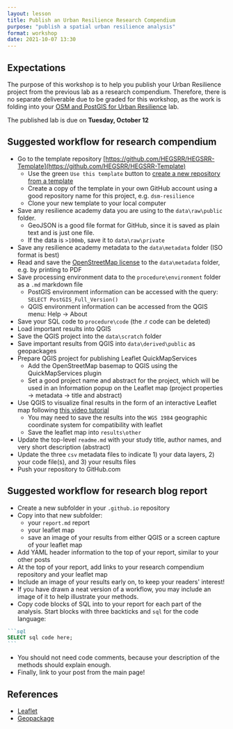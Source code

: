 ```yaml
---
layout: lesson
title: Publish an Urban Resilience Research Compendium
purpose: "publish a spatial urban resilience analysis"
format: workshop
date: 2021-10-07 13:30
---
```


## Expectations

The purpose of this workshop is to help you publish your Urban Resilience project from the previous lab as a research compendium. Therefore, there is no separate deliverable due to be graded for this workshop, as the work is folding into your [OSM and PostGIS for Urban Resilience](OSM-resilience-implement) lab.

The published lab is due on **Tuesday, October 12**

## Suggested workflow for research compendium

- Go to the template repository [https://github.com/HEGSRR/HEGSRR-Template](https://github.com/HEGSRR/HEGSRR-Template)
  - Use the green `Use this template` button to [create a new repository from a template](https://docs.github.com/en/repositories/creating-and-managing-repositories/creating-a-repository-from-a-template)
  - Create a copy of the template in your own GitHub account using a good repository name for this project, e.g. `dsm-resilience`
  - Clone your new template to your local computer
- Save any resilience academy data you are using to the `data\raw\public` folder.
  - GeoJSON is a good file format for GitHub, since it is saved as plain text and is just one file.
  - If the data is `>100mb`, save it to `data\raw\private`
- Save any resilience academy metadata to the `data\metadata` folder (ISO format is best)
- Read and save the [OpenStreetMap license](https://www.openstreetmap.org/copyright) to the `data\metadata` folder, e.g. by printing to PDF
- Save processing environment data to the `procedure\environment` folder as a `.md` markdown file
  - PostGIS environment information can be accessed with the query: `SELECT PostGIS_Full_Version()`
  - QGIS environment information can be accessed from the QGIS menu: Help -> About
- Save your SQL code to `procedure\code` (the .r code can be deleted)
- Load important results into QGIS
- Save the QGIS project into the `data\scratch` folder
- Save important results from QGIS into `data\derived\public` as geopackages
- Prepare QGIS project for publishing Leaflet QuickMapServices
  - Add the OpenStreetMap basemap to QGIS using the QuickMapServices plugin
  - Set a good project name and abstract for the project, which will be used in an Information popup on the Leaflet map (project properties -> metadata -> title and abstract)
- Use QGIS to visualize final results in the form of an interactive Leaflet map following [this video tutorial](https://midd.hosted.panopto.com/Panopto/Pages/Sessions/List.aspx?folderID=289eb2e3-1c62-4959-a4bc-adba00d820d6)
  - You may need to save the results into the `WGS 1984` geographic coordinate system for compatibility with leaflet
  - Save the leaflet map into `results\other`
- Update the top-level `readme.md` with your study title, author names, and very short description (abstract)
- Update the three `csv` metadata files to indicate 1) your data layers, 2) your code file(s), and 3) your results files
- Push your repository to GitHub.com

## Suggested workflow for research blog report

- Create a new subfolder in your `.github.io` repository
- Copy into that new subfolder:
  - your `report.md` report
  - your leaflet map
  - save an image of your results from either QGIS or a screen capture of your leaflet map
- Add YAML header information to the top of your report, similar to your other posts
- At the top of your report, add links to your research compendium repository and your leaflet map
- Include an image of your results early on, to keep your readers' interest!
- If you have drawn a neat version of a workflow, you may include an image of it to help illustrate your methods.
- Copy code blocks of SQL into to your report for each part of the analysis. Start blocks with three backticks and `sql` for the code language:

~~~markdown
```sql
SELECT sql code here;
```
~~~

- You should not need code comments, because your description of the methods should explain enough.
- Finally, link to your post from the main page!

## References

- [Leaflet](https://leafletjs.com/)
- [Geopackage](https://www.geopackage.org/)
